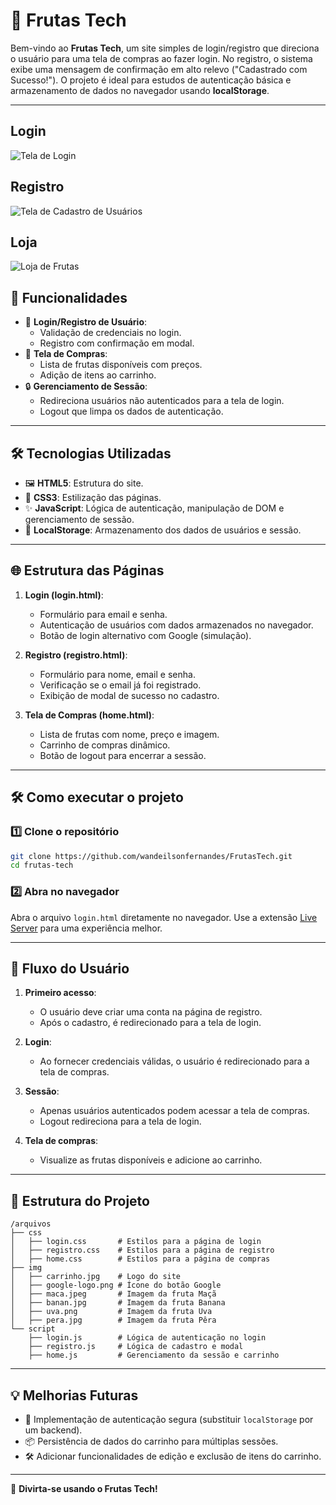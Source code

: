 # 🍎 Frutas Tech

Bem-vindo ao **Frutas Tech**, um site simples de login/registro que direciona o usuário para uma tela de compras ao fazer login. No registro, o sistema exibe uma mensagem de confirmação em alto relevo ("Cadastrado com Sucesso!"). O projeto é ideal para estudos de autenticação básica e armazenamento de dados no navegador usando **localStorage**.

---
## Login 

![Tela de Login](https://i.imgur.com/8FnN2f7.png)

## Registro 
![Tela de Cadastro de Usuários ](https://i.imgur.com/G7nVpJk.png)

## Loja
![Loja de Frutas](https://i.imgur.com/2lC5WXw.png)


## 🚀 Funcionalidades

- 👤 **Login/Registro de Usuário**:
  - Validação de credenciais no login.
  - Registro com confirmação em modal.
- 🛒 **Tela de Compras**:
  - Lista de frutas disponíveis com preços.
  - Adição de itens ao carrinho.
- 🔒 **Gerenciamento de Sessão**:
  - Redireciona usuários não autenticados para a tela de login.
  - Logout que limpa os dados de autenticação.

---

## 🛠️ Tecnologias Utilizadas

- 🖼️ **HTML5**: Estrutura do site.
- 🎨 **CSS3**: Estilização das páginas.
- ✨ **JavaScript**: Lógica de autenticação, manipulação de DOM e gerenciamento de sessão.
- 💾 **LocalStorage**: Armazenamento dos dados de usuários e sessão.

---

## 🌐 Estrutura das Páginas

1. **Login (login.html)**:
   - Formulário para email e senha.
   - Autenticação de usuários com dados armazenados no navegador.
   - Botão de login alternativo com Google (simulação).

2. **Registro (registro.html)**:
   - Formulário para nome, email e senha.
   - Verificação se o email já foi registrado.
   - Exibição de modal de sucesso no cadastro.

3. **Tela de Compras (home.html)**:
   - Lista de frutas com nome, preço e imagem.
   - Carrinho de compras dinâmico.
   - Botão de logout para encerrar a sessão.

---

## 🛠️ Como executar o projeto

### 1️⃣ Clone o repositório
```bash
git clone https://github.com/wandeilsonfernandes/FrutasTech.git
cd frutas-tech
```

### 2️⃣ Abra no navegador
Abra o arquivo `login.html` diretamente no navegador. Use a extensão [Live Server](https://marketplace.visualstudio.com/items?itemName=ritwickdey.LiveServer) para uma experiência melhor.

---

## 🧐 Fluxo do Usuário

1. **Primeiro acesso**:
   - O usuário deve criar uma conta na página de registro.
   - Após o cadastro, é redirecionado para a tela de login.

2. **Login**:
   - Ao fornecer credenciais válidas, o usuário é redirecionado para a tela de compras.

3. **Sessão**:
   - Apenas usuários autenticados podem acessar a tela de compras.
   - Logout redireciona para a tela de login.

4. **Tela de compras**:
   - Visualize as frutas disponíveis e adicione ao carrinho.

---

## 📂 Estrutura do Projeto

```
/arquivos
├── css
│   ├── login.css       # Estilos para a página de login
│   ├── registro.css    # Estilos para a página de registro
│   ├── home.css        # Estilos para a página de compras
├── img
│   ├── carrinho.jpg    # Logo do site
│   ├── google-logo.png # Ícone do botão Google
│   ├── maca.jpeg       # Imagem da fruta Maçã
│   ├── banan.jpg       # Imagem da fruta Banana
│   ├── uva.png         # Imagem da fruta Uva
│   ├── pera.jpg        # Imagem da fruta Pêra
└── script
    ├── login.js        # Lógica de autenticação no login
    ├── registro.js     # Lógica de cadastro e modal
    ├── home.js         # Gerenciamento da sessão e carrinho
```

---

## 💡 Melhorias Futuras

- 🔐 Implementação de autenticação segura (substituir `localStorage` por um backend).
- 📦 Persistência de dados do carrinho para múltiplas sessões.
- 🛠️ Adicionar funcionalidades de edição e exclusão de itens do carrinho.

---

🎉 **Divirta-se usando o Frutas Tech!**
